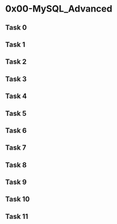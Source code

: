# 0x00-MySQL_Advanced

## Task 0

## Task 1

## Task 2

## Task 3

## Task 4

## Task 5

## Task 6

## Task 7

## Task 8

## Task 9

## Task 10

## Task 11
